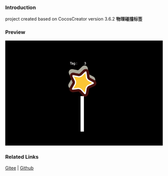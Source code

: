 ### Introduction

project created based on CocosCreator version 3.6.2 **物理碰撞标签** 

### Preview
![image](../../../gif/202211/2022112302.gif)

### Related Links
[Gitee](https://gitee.com/mirrors_cocos-creator/cocos-example-physics/tree/v3.x/2d/common/assets/cases) | [Github](https://github.com/cocos/cocos-example-physics/tree/v3.x/2d/common/assets/cases)